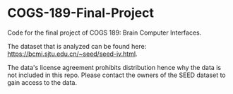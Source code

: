# COGS-189-Final-Project
Code for the final project of COGS 189: Brain Computer Interfaces.


The dataset that is analyzed can be found here: https://bcmi.sjtu.edu.cn/~seed/seed-iv.html.

The data's license agreement prohibits distribution hence why the data is not included in this repo. Please contact the owners of the SEED dataset to gain access to the data.
